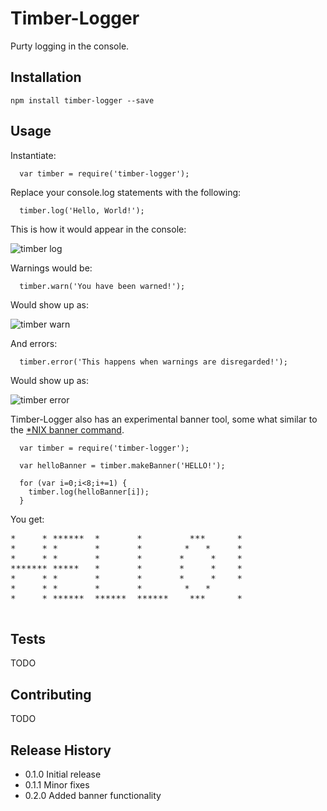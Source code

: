 Timber-Logger
=============

Purty logging in the console.

## Installation

  `npm install timber-logger --save`

## Usage

Instantiate:

```
  var timber = require('timber-logger');
```

Replace your console.log statements with the following:

```
  timber.log('Hello, World!');
```

This is how it would appear in the console:

![timber log](https://cloud.githubusercontent.com/assets/6021115/8340027/b4f3cf70-1a89-11e5-945e-073ab8cbc437.png)

Warnings would be:

```
  timber.warn('You have been warned!');
```

Would show up as:

![timber warn](https://cloud.githubusercontent.com/assets/6021115/8340029/bcf12858-1a89-11e5-84de-61e5720ac22a.png)

And errors:

```
  timber.error('This happens when warnings are disregarded!');
```

Would show up as:

![timber error](https://cloud.githubusercontent.com/assets/6021115/8340031/c06d9282-1a89-11e5-948c-b879a172d3d0.png)

Timber-Logger also has an experimental banner tool, some what similar to the [*NIX banner command](https://en.wikipedia.org/wiki/Banner_%28Unix%29).

```
  var timber = require('timber-logger');

  var helloBanner = timber.makeBanner('HELLO!');

  for (var i=0;i<8;i+=1) {
    timber.log(helloBanner[i]);
  }
```

You get:

<pre>
*     * ******  *       *         ***      *
*     * *       *       *        *   *     *
*     * *       *       *       *     *    *
******* *****   *       *       *     *    *
*     * *       *       *       *     *    *
*     * *       *       *        *   *
*     * ******  ******  ******    ***      *

</pre>


## Tests

  TODO

## Contributing

  TODO

## Release History

* 0.1.0 Initial release
* 0.1.1 Minor fixes
* 0.2.0 Added banner functionality
